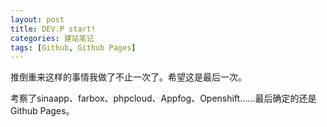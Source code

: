 ```yaml
---
layout: post
title: DEV.P start!
categories: 建站笔记
tags: [Github, Github Pages]
---
```

推倒重来这样的事情我做了不止一次了。希望这是最后一次。

考察了sinaapp、farbox、phpcloud、Appfog、Openshift……最后确定的还是Github Pages。

